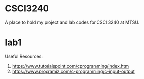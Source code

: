 # CSCI3240
A place to hold my project and lab codes for CSCI 3240 at MTSU.

# lab1

Useful Resources:
1. https://www.tutorialspoint.com/cprogramming/index.htm 
2. https://www.programiz.com/c-programming/c-input-output

